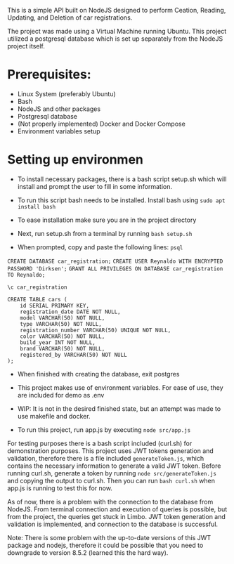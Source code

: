 This is a simple API built on NodeJS designed to perform Ceation, Reading, Updating, and Deletion of car registrations.

The project was made using a Virtual Machine running Ubuntu.
This project utilized a postgresql database which is set up separately from the NodeJS project itself.

# Prerequisites:
 - Linux System (preferably Ubuntu)
 - Bash
 - NodeJS and other packages
 - Postgresql database
 - (Not properly implemented) Docker and Docker Compose
 - Environment variables setup

# Setting up environmen
 - To install necessary packages, there is a bash script setup.sh which will install and prompt the user to fill in some information.
 - To run this script bash needs to be installed. Install bash using
```sudo apt install bash```

 - To ease installation make sure you are in the project directory
 - Next, run setup.sh from a terminal by running ```bash setup.sh```

 - When prompted, copy and paste the following lines:
```psql```

```CREATE DATABASE car_registration;```
```CREATE USER Reynaldo WITH ENCRYPTED PASSWORD 'Dirksen';```
```GRANT ALL PRIVILEGES ON DATABASE car_registration TO Reynaldo;```

```\c car_registration```
```
CREATE TABLE cars (
    id SERIAL PRIMARY KEY,
    registration_date DATE NOT NULL,
    model VARCHAR(50) NOT NULL,
    type VARCHAR(50) NOT NULL,
    registration_number VARCHAR(50) UNIQUE NOT NULL,
    color VARCHAR(50) NOT NULL,
    build_year INT NOT NULL,
    brand VARCHAR(50) NOT NULL,
    registered_by VARCHAR(50) NOT NULL
);
```

 - When finished with creating the database, exit postgres


 - This project makes use of environment variables. For ease of use, they are included for demo as .env

 - WIP: It is not in the desired finished state, but an attempt was made to use makefile and docker.

 - To run this project, run app.js by executing ```node src/app.js```

For testing purposes there is a bash script included (curl.sh) for demonstration purposes.
This project uses JWT tokens generation and validation, therefore there is a file included ```generateToken.js```, which contains the necessary information to generate a valid JWT token.
Before running curl.sh, generate a token by running ```node src/generateToken.js``` and copying the output to curl.sh.
Then you can run ```bash curl.sh``` when app.js is running to test this for now.

As of now, there is a problem with the connection to the database from NodeJS.
From terminal connection and execution of queries is possible, but from the project, the queries get stuck in Limbo.
JWT token generation and validation is implemented, and connection to the database is successful.

Note: There is some problem with the up-to-date versions of this JWT package and nodejs, therefore it could be possible that you need to downgrade to version 8.5.2 (learned this the hard way). 
